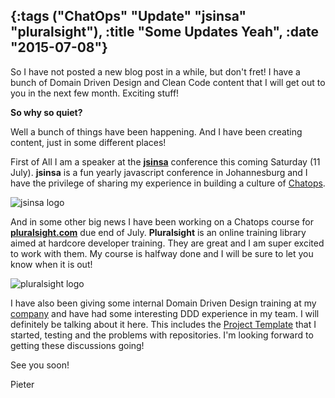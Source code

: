 {:tags ("ChatOps" "Update" "jsinsa" "pluralsight"), :title "Some Updates Yeah", :date "2015-07-08"}
-----
So I have not posted a new blog post in a while, but don't fret! I have a bunch of Domain Driven Design and Clean Code content that I will get out to you in the next few month. Exciting stuff!

**So why so quiet?**

Well a bunch of things have been happening. And I have been creating content, just in some different places!

First of All I am a speaker at the **[jsinsa](http://www.jsinsa.com/)** conference this coming Saturday (11 July). **jsinsa** is a fun yearly javascript conference in Johannesburg and I have the privilege of sharing my experience in building a culture of [Chatops](http://sneakycode.net/getting-started-with-chat-ops/).

![jsinsa logo](http://res.cloudinary.com/dltpyggxx/image/upload/v1436376187/logo-small_s55zcc.png)

And in some other big news I have been working on a Chatops course for **[pluralsight.com](http://www.pluralsight.com/)** due end of July. **Pluralsight** is an online training library aimed at hardcore developer training. They are great and I am super excited to work with them. My course is halfway done and I will be sure to let you know when it is out!

![pluralsight logo](http://res.cloudinary.com/dltpyggxx/image/upload/v1436376187/PS_Logo_500x109_4C-1024x217_u4eepj.jpg)

I have also been giving some internal Domain Driven Design training at my [company](http://www.entelect.co.za/) and have had some interesting DDD experience in my team. I will definitely be talking about it here. This includes the [Project Template](https://github.com/SneakyPeet/SimpleDDD) that I started, testing and the problems with repositories. I'm looking forward to getting these discussions going!

See you soon!

Pieter 